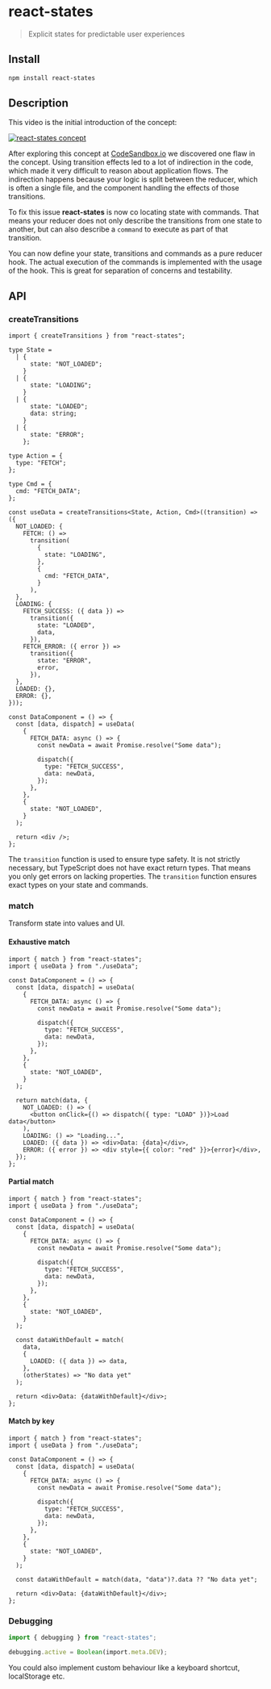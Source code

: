 # react-states

> Explicit states for predictable user experiences

## Install

```sh
npm install react-states
```

## Description

This video is the initial introduction of the concept:

[![react-states concept](https://img.youtube.com/vi/ul_3ABrpj64/0.jpg)](https://www.youtube.com/watch?v=ul_3ABrpj64)

After exploring this concept at [CodeSandbox.io](https://codesandbox.io) we discovered one flaw in the concept. Using transition effects led to a lot of indirection in the code, which made it very difficult to reason about application flows. The indirection happens because your logic is split between the reducer, which is often a single file, and the component handling the effects of those transitions.

To fix this issue **react-states** is now co locating state with commands. That means your reducer does not only describe the transitions from one state to another, but can also describe a `command` to execute as part of that transition.

You can now define your state, transitions and commands as a pure reducer hook. The actual execution of the commands is implemented with the usage of the hook. This is great for separation of concerns and testability.

## API

### createTransitions

```tsx
import { createTransitions } from "react-states";

type State =
  | {
      state: "NOT_LOADED";
    }
  | {
      state: "LOADING";
    }
  | {
      state: "LOADED";
      data: string;
    }
  | {
      state: "ERROR";
    };

type Action = {
  type: "FETCH";
};

type Cmd = {
  cmd: "FETCH_DATA";
};

const useData = createTransitions<State, Action, Cmd>((transition) => ({
  NOT_LOADED: {
    FETCH: () =>
      transition(
        {
          state: "LOADING",
        },
        {
          cmd: "FETCH_DATA",
        }
      ),
  },
  LOADING: {
    FETCH_SUCCESS: ({ data }) =>
      transition({
        state: "LOADED",
        data,
      }),
    FETCH_ERROR: ({ error }) =>
      transition({
        state: "ERROR",
        error,
      }),
  },
  LOADED: {},
  ERROR: {},
}));

const DataComponent = () => {
  const [data, dispatch] = useData(
    {
      FETCH_DATA: async () => {
        const newData = await Promise.resolve("Some data");

        dispatch({
          type: "FETCH_SUCCESS",
          data: newData,
        });
      },
    },
    {
      state: "NOT_LOADED",
    }
  );

  return <div />;
};
```

The `transition` function is used to ensure type safety. It is not strictly necessary, but TypeScript does not have exact return types. That means you only get errors on lacking properties. The `transition` function ensures exact types on your state and commands.

### match

Transform state into values and UI.

#### Exhaustive match

```tsx
import { match } from "react-states";
import { useData } from "./useData";

const DataComponent = () => {
  const [data, dispatch] = useData(
    {
      FETCH_DATA: async () => {
        const newData = await Promise.resolve("Some data");

        dispatch({
          type: "FETCH_SUCCESS",
          data: newData,
        });
      },
    },
    {
      state: "NOT_LOADED",
    }
  );

  return match(data, {
    NOT_LOADED: () => (
      <button onClick={() => dispatch({ type: "LOAD" })}>Load data</button>
    ),
    LOADING: () => "Loading...",
    LOADED: ({ data }) => <div>Data: {data}</div>,
    ERROR: ({ error }) => <div style={{ color: "red" }}>{error}</div>,
  });
};
```

#### Partial match

```tsx
import { match } from "react-states";
import { useData } from "./useData";

const DataComponent = () => {
  const [data, dispatch] = useData(
    {
      FETCH_DATA: async () => {
        const newData = await Promise.resolve("Some data");

        dispatch({
          type: "FETCH_SUCCESS",
          data: newData,
        });
      },
    },
    {
      state: "NOT_LOADED",
    }
  );

  const dataWithDefault = match(
    data,
    {
      LOADED: ({ data }) => data,
    },
    (otherStates) => "No data yet"
  );

  return <div>Data: {dataWithDefault}</div>;
};
```

#### Match by key

```tsx
import { match } from "react-states";
import { useData } from "./useData";

const DataComponent = () => {
  const [data, dispatch] = useData(
    {
      FETCH_DATA: async () => {
        const newData = await Promise.resolve("Some data");

        dispatch({
          type: "FETCH_SUCCESS",
          data: newData,
        });
      },
    },
    {
      state: "NOT_LOADED",
    }
  );

  const dataWithDefault = match(data, "data")?.data ?? "No data yet";

  return <div>Data: {dataWithDefault}</div>;
};
```

### Debugging

```ts
import { debugging } from "react-states";

debugging.active = Boolean(import.meta.DEV);
```

You could also implement custom behaviour like a keyboard shortcut, localStorage etc.
